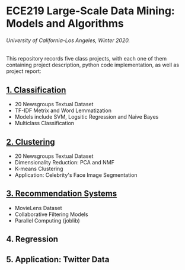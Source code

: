 # ECE219 Large-Scale Data Mining: Models and Algorithms
###### University of California-Los Angeles, Winter 2020.


This repository records five class projects, with each one of them containing project description, python code implementation, as well as project report:


## [**1. Classification**](https://github.com/yuhaoyin/UCLA-W20-ECE219-LargeScaleDataMining/tree/master/project1-classification) ##
  - 20 Newsgroups Textual Dataset
  - TF-IDF Metrix and Word Lemmatization
  - Models include SVM, Logsitic Regression and Naive Bayes
  - Multiclass Classification
  
## [2. Clustering](https://github.com/yuhaoyin/UCLA-W20-ECE219-LargeScaleDataMining/tree/master/project2-clustering) ##
  - 20 Newsgroups Textual Dataset
  - Dimensionality Reduction: PCA and NMF
  - K-means Clustering
  - Application: Celebrity's Face Image Segmentation
  
## [3. Recommendation Systems](https://github.com/yuhaoyin/UCLA-W20-ECE219-LargeScaleDataMining/tree/master/project3-recommedation-systems) ##
  - MovieLens Dataset
  - Collaborative Filtering Models
  - Parallel Computing (joblib)
  
## 4. Regression ##
  
## 5. Application: Twitter Data ##
